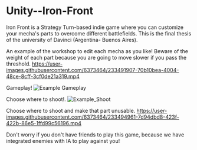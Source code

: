 # Unity--Iron-Front

Iron Front is a Strategy Turn-based indie game where you can customize your mecha's parts to overcome different battlefields.
This is the final thesis of the university of Davinci (Argentina- Buenos Aires).


An example of the workshop to edit each mecha as you like! Beware of the weight of each part because you are going to move slower if you pass the threshold.
https://user-images.githubusercontent.com/6373464/233491907-70b10bea-4004-48ce-8cff-3cf0de21a319.mp4


Gameplay!
![Example Gameplay](https://user-images.githubusercontent.com/6373464/233493326-0612b04e-1c7a-4071-a50b-b06c7e4db649.png)


Choose where to shoot!.
![Example_Shoot](https://user-images.githubusercontent.com/6373464/233493513-70998c67-2c28-44ad-ad55-8a247e261464.png)


Choose where to shoot and make that part unusable.
https://user-images.githubusercontent.com/6373464/233494961-7d94dbd8-423f-422b-86e5-1ffd99c56196.mp4





Don't worry if you don't have friends to play this game, because we have integrated enemies with IA to play against you!


